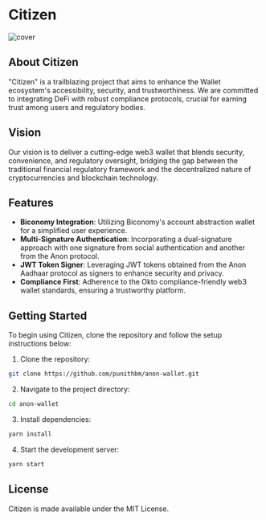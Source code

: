# Citizen
![cover](https://github.com/punithbm/anon-wallet/assets/13044958/d71feb7e-2f61-4483-986b-07ae09ffaadb)

## About Citizen
"Citizen" is a trailblazing project that aims to enhance the Wallet ecosystem's accessibility, security, and trustworthiness. We are committed to integrating DeFi with robust compliance protocols, crucial for earning trust among users and regulatory bodies.

## Vision
Our vision is to deliver a cutting-edge web3 wallet that blends security, convenience, and regulatory oversight, bridging the gap between the traditional financial regulatory framework and the decentralized nature of cryptocurrencies and blockchain technology.

## Features
- **Biconomy Integration**: Utilizing Biconomy's account abstraction wallet for a simplified user experience.
- **Multi-Signature Authentication**: Incorporating a dual-signature approach with one signature from social authentication and another from the Anon protocol.
- **JWT Token Signer**: Leveraging JWT tokens obtained from the Anon Aadhaar protocol as signers to enhance security and privacy.
- **Compliance First**: Adherence to the Okto compliance-friendly web3 wallet standards, ensuring a trustworthy platform.

## Getting Started
To begin using Citizen, clone the repository and follow the setup instructions below:

1. Clone the repository:
```bash
git clone https://github.com/punithbm/anon-wallet.git
```
2. Navigate to the project directory:
```bash
cd anon-wallet
```
3. Install dependencies:
```bash
yarn install
```
4. Start the development server:
```bash
yarn start
```

## License
Citizen is made available under the MIT License.
